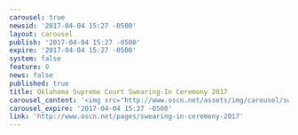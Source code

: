 ```yaml
---
carousel: true
newsid: '2017-04-04 15:27 -0500'
layout: carousel
publish: '2017-04-04 15:27 -0500'
expire: '2017-04-04 15:27 -0500'
system: false
feature: 0
news: false
published: true
title: Oklahoma Supreme Court Swearing-In Ceremony 2017
carousel_content: '<img src="http://www.oscn.net/assets/img/carousel/swearing-in-2017.jpg"/>'
carousel_expire: '2017-04-04 15:37 -0500'
link: 'http://www.oscn.net/pages/swearing-in-ceremony-2017'
---
```


